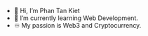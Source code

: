 - 👋 Hi, I’m Phan Tan Kiet
- 🌱 I’m currently learning Web Development.
- ♾️ My passion is Web3 and Cryptocurrency.
<!---
phaniel1111/phaniel1111 is a ✨ special ✨ repository because its `README.md` (this file) appears on your GitHub profile.
You can click the Preview link to take a look at your changes.
--->
